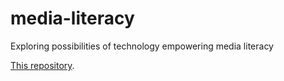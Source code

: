 # media-literacy

Exploring possibilities of technology empowering media literacy

[This repository](https://github.com/rivernews/media-literacy).